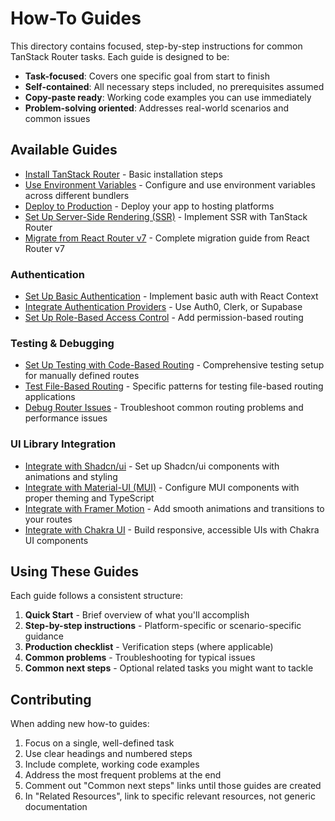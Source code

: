 # How-To Guides

This directory contains focused, step-by-step instructions for common TanStack Router tasks. Each guide is designed to be:

- **Task-focused**: Covers one specific goal from start to finish
- **Self-contained**: All necessary steps included, no prerequisites assumed
- **Copy-paste ready**: Working code examples you can use immediately
- **Problem-solving oriented**: Addresses real-world scenarios and common issues

## Available Guides

- [Install TanStack Router](./install.md) - Basic installation steps
- [Use Environment Variables](./use-environment-variables.md) - Configure and use environment variables across different bundlers
- [Deploy to Production](./deploy-to-production.md) - Deploy your app to hosting platforms
- [Set Up Server-Side Rendering (SSR)](./setup-ssr.md) - Implement SSR with TanStack Router
- [Migrate from React Router v7](./migrate-from-react-router.md) - Complete migration guide from React Router v7

### Authentication

- [Set Up Basic Authentication](./setup-authentication.md) - Implement basic auth with React Context
- [Integrate Authentication Providers](./setup-auth-providers.md) - Use Auth0, Clerk, or Supabase
- [Set Up Role-Based Access Control](./setup-rbac.md) - Add permission-based routing

### Testing & Debugging

- [Set Up Testing with Code-Based Routing](./setup-testing.md) - Comprehensive testing setup for manually defined routes
- [Test File-Based Routing](./test-file-based-routing.md) - Specific patterns for testing file-based routing applications
- [Debug Router Issues](./debug-router-issues.md) - Troubleshoot common routing problems and performance issues

### UI Library Integration

- [Integrate with Shadcn/ui](./integrate-shadcn-ui.md) - Set up Shadcn/ui components with animations and styling
- [Integrate with Material-UI (MUI)](./integrate-material-ui.md) - Configure MUI components with proper theming and TypeScript
- [Integrate with Framer Motion](./integrate-framer-motion.md) - Add smooth animations and transitions to your routes
- [Integrate with Chakra UI](./integrate-chakra-ui.md) - Build responsive, accessible UIs with Chakra UI components

## Using These Guides

Each guide follows a consistent structure:

1. **Quick Start** - Brief overview of what you'll accomplish
2. **Step-by-step instructions** - Platform-specific or scenario-specific guidance
3. **Production checklist** - Verification steps (where applicable)
4. **Common problems** - Troubleshooting for typical issues
5. **Common next steps** - Optional related tasks you might want to tackle

## Contributing

When adding new how-to guides:

1. Focus on a single, well-defined task
2. Use clear headings and numbered steps
3. Include complete, working code examples
4. Address the most frequent problems at the end
5. Comment out "Common next steps" links until those guides are created
6. In "Related Resources", link to specific relevant resources, not generic documentation
